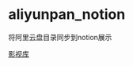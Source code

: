 # aliyunpan_notion

将阿里云盘目录同步到notion展示

[影视库](https://daile.notion.site/ac879cd1c0004529956be30d18092c5b?v=0dbd78ede0aa4905ab994303b51ceba9)
